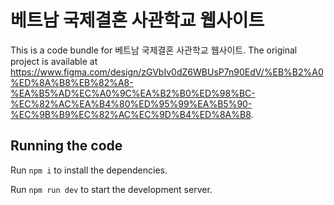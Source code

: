
  # 베트남 국제결혼 사관학교 웹사이트

  This is a code bundle for 베트남 국제결혼 사관학교 웹사이트. The original project is available at https://www.figma.com/design/zGVbIv0dZ6WBUsP7n90EdV/%EB%B2%A0%ED%8A%B8%EB%82%A8-%EA%B5%AD%EC%A0%9C%EA%B2%B0%ED%98%BC-%EC%82%AC%EA%B4%80%ED%95%99%EA%B5%90-%EC%9B%B9%EC%82%AC%EC%9D%B4%ED%8A%B8.

  ## Running the code

  Run `npm i` to install the dependencies.

  Run `npm run dev` to start the development server.
  